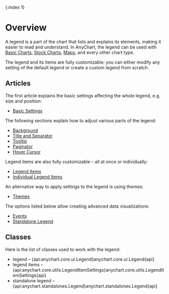 {:index 1}
# Overview

A legend is a part of the chart that lists and explains its elements, making it easier to read and understand. In AnyChart, the legend can be used with [Basic Charts](../../Basic_Charts/General_Settings#legend), [Stock Charts](../../Stock_Charts/Legend), [Maps](../../Maps/Legend), and every other chart type.

The legend and its items are fully customizable: you can either modify any setting of the default legend or create a custom legend from scratch.

## Articles

The first article explains the basic settings affecting the whole legend, e.g. size and position:

* [Basic Settings](Basic_Settings)

The following sections explain how to adjust various parts of the legend:

* [Background](Background)
* [Title and Separator](Title_and_Separator)
* [Tooltip](Tooltip)
* [Paginator](Paginator)
* [Hover Cursor](Hover_Cursor)

Legend items are also fully customizable – all at once or individually:

* [Legend Items](Legend_Items)
* [Individual Legend Items](Individual_Legend_Items)

An alternative way to apply settings to the legend is using themes:

* [Themes](Themes)

The options listed below allow creating advanced data visualizations:

* [Events](Events)
* [Standalone Legend](Standalone_Legend)

## Classes

Here is the list of classes used to work with the legend: 

* legend – {api:anychart.core.ui.Legend}anychart.core.ui.Legend{api}
* legend items – {api:anychart.core.utils.LegendItemSettings}anychart.core.utils.LegendItemSettings{api}
* standalone legend – {api:anychart.standalones.Legend}anychart.standalones.Legend{api}
